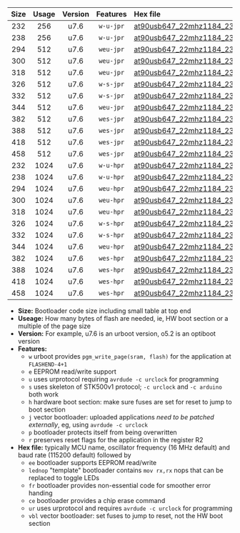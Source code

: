 |Size|Usage|Version|Features|Hex file|
|:-:|:-:|:-:|:-:|:--|
|232|256|u7.6|`w-u-jpr`|[at90usb647_22mhz1184_230400bps_ur_vbl.hex](https://raw.githubusercontent.com/stefanrueger/urboot/main/bootloaders/at90usb647/fcpu_22mhz1184/230400_bps/at90usb647_22mhz1184_230400bps_ur_vbl.hex)|
|238|256|u7.6|`w-u-jpr`|[at90usb647_22mhz1184_230400bps_lednop_ur_vbl.hex](https://raw.githubusercontent.com/stefanrueger/urboot/main/bootloaders/at90usb647/fcpu_22mhz1184/230400_bps/at90usb647_22mhz1184_230400bps_lednop_ur_vbl.hex)|
|294|512|u7.6|`weu-jpr`|[at90usb647_22mhz1184_230400bps_ee_ur_vbl.hex](https://raw.githubusercontent.com/stefanrueger/urboot/main/bootloaders/at90usb647/fcpu_22mhz1184/230400_bps/at90usb647_22mhz1184_230400bps_ee_ur_vbl.hex)|
|300|512|u7.6|`weu-jpr`|[at90usb647_22mhz1184_230400bps_ee_lednop_ur_vbl.hex](https://raw.githubusercontent.com/stefanrueger/urboot/main/bootloaders/at90usb647/fcpu_22mhz1184/230400_bps/at90usb647_22mhz1184_230400bps_ee_lednop_ur_vbl.hex)|
|318|512|u7.6|`weu-jpr`|[at90usb647_22mhz1184_230400bps_ee_lednop_fr_ur_vbl.hex](https://raw.githubusercontent.com/stefanrueger/urboot/main/bootloaders/at90usb647/fcpu_22mhz1184/230400_bps/at90usb647_22mhz1184_230400bps_ee_lednop_fr_ur_vbl.hex)|
|326|512|u7.6|`w-s-jpr`|[at90usb647_22mhz1184_230400bps_vbl.hex](https://raw.githubusercontent.com/stefanrueger/urboot/main/bootloaders/at90usb647/fcpu_22mhz1184/230400_bps/at90usb647_22mhz1184_230400bps_vbl.hex)|
|332|512|u7.6|`w-s-jpr`|[at90usb647_22mhz1184_230400bps_lednop_vbl.hex](https://raw.githubusercontent.com/stefanrueger/urboot/main/bootloaders/at90usb647/fcpu_22mhz1184/230400_bps/at90usb647_22mhz1184_230400bps_lednop_vbl.hex)|
|344|512|u7.6|`weu-jpr`|[at90usb647_22mhz1184_230400bps_ee_lednop_fr_ce_ur_vbl.hex](https://raw.githubusercontent.com/stefanrueger/urboot/main/bootloaders/at90usb647/fcpu_22mhz1184/230400_bps/at90usb647_22mhz1184_230400bps_ee_lednop_fr_ce_ur_vbl.hex)|
|382|512|u7.6|`wes-jpr`|[at90usb647_22mhz1184_230400bps_ee_vbl.hex](https://raw.githubusercontent.com/stefanrueger/urboot/main/bootloaders/at90usb647/fcpu_22mhz1184/230400_bps/at90usb647_22mhz1184_230400bps_ee_vbl.hex)|
|388|512|u7.6|`wes-jpr`|[at90usb647_22mhz1184_230400bps_ee_lednop_vbl.hex](https://raw.githubusercontent.com/stefanrueger/urboot/main/bootloaders/at90usb647/fcpu_22mhz1184/230400_bps/at90usb647_22mhz1184_230400bps_ee_lednop_vbl.hex)|
|418|512|u7.6|`wes-jpr`|[at90usb647_22mhz1184_230400bps_ee_lednop_fr_vbl.hex](https://raw.githubusercontent.com/stefanrueger/urboot/main/bootloaders/at90usb647/fcpu_22mhz1184/230400_bps/at90usb647_22mhz1184_230400bps_ee_lednop_fr_vbl.hex)|
|458|512|u7.6|`wes-jpr`|[at90usb647_22mhz1184_230400bps_ee_lednop_fr_ce_vbl.hex](https://raw.githubusercontent.com/stefanrueger/urboot/main/bootloaders/at90usb647/fcpu_22mhz1184/230400_bps/at90usb647_22mhz1184_230400bps_ee_lednop_fr_ce_vbl.hex)|
|232|1024|u7.6|`w-u-hpr`|[at90usb647_22mhz1184_230400bps_ur.hex](https://raw.githubusercontent.com/stefanrueger/urboot/main/bootloaders/at90usb647/fcpu_22mhz1184/230400_bps/at90usb647_22mhz1184_230400bps_ur.hex)|
|238|1024|u7.6|`w-u-hpr`|[at90usb647_22mhz1184_230400bps_lednop_ur.hex](https://raw.githubusercontent.com/stefanrueger/urboot/main/bootloaders/at90usb647/fcpu_22mhz1184/230400_bps/at90usb647_22mhz1184_230400bps_lednop_ur.hex)|
|294|1024|u7.6|`weu-hpr`|[at90usb647_22mhz1184_230400bps_ee_ur.hex](https://raw.githubusercontent.com/stefanrueger/urboot/main/bootloaders/at90usb647/fcpu_22mhz1184/230400_bps/at90usb647_22mhz1184_230400bps_ee_ur.hex)|
|300|1024|u7.6|`weu-hpr`|[at90usb647_22mhz1184_230400bps_ee_lednop_ur.hex](https://raw.githubusercontent.com/stefanrueger/urboot/main/bootloaders/at90usb647/fcpu_22mhz1184/230400_bps/at90usb647_22mhz1184_230400bps_ee_lednop_ur.hex)|
|318|1024|u7.6|`weu-hpr`|[at90usb647_22mhz1184_230400bps_ee_lednop_fr_ur.hex](https://raw.githubusercontent.com/stefanrueger/urboot/main/bootloaders/at90usb647/fcpu_22mhz1184/230400_bps/at90usb647_22mhz1184_230400bps_ee_lednop_fr_ur.hex)|
|326|1024|u7.6|`w-s-hpr`|[at90usb647_22mhz1184_230400bps.hex](https://raw.githubusercontent.com/stefanrueger/urboot/main/bootloaders/at90usb647/fcpu_22mhz1184/230400_bps/at90usb647_22mhz1184_230400bps.hex)|
|332|1024|u7.6|`w-s-hpr`|[at90usb647_22mhz1184_230400bps_lednop.hex](https://raw.githubusercontent.com/stefanrueger/urboot/main/bootloaders/at90usb647/fcpu_22mhz1184/230400_bps/at90usb647_22mhz1184_230400bps_lednop.hex)|
|344|1024|u7.6|`weu-hpr`|[at90usb647_22mhz1184_230400bps_ee_lednop_fr_ce_ur.hex](https://raw.githubusercontent.com/stefanrueger/urboot/main/bootloaders/at90usb647/fcpu_22mhz1184/230400_bps/at90usb647_22mhz1184_230400bps_ee_lednop_fr_ce_ur.hex)|
|382|1024|u7.6|`wes-hpr`|[at90usb647_22mhz1184_230400bps_ee.hex](https://raw.githubusercontent.com/stefanrueger/urboot/main/bootloaders/at90usb647/fcpu_22mhz1184/230400_bps/at90usb647_22mhz1184_230400bps_ee.hex)|
|388|1024|u7.6|`wes-hpr`|[at90usb647_22mhz1184_230400bps_ee_lednop.hex](https://raw.githubusercontent.com/stefanrueger/urboot/main/bootloaders/at90usb647/fcpu_22mhz1184/230400_bps/at90usb647_22mhz1184_230400bps_ee_lednop.hex)|
|418|1024|u7.6|`wes-hpr`|[at90usb647_22mhz1184_230400bps_ee_lednop_fr.hex](https://raw.githubusercontent.com/stefanrueger/urboot/main/bootloaders/at90usb647/fcpu_22mhz1184/230400_bps/at90usb647_22mhz1184_230400bps_ee_lednop_fr.hex)|
|458|1024|u7.6|`wes-hpr`|[at90usb647_22mhz1184_230400bps_ee_lednop_fr_ce.hex](https://raw.githubusercontent.com/stefanrueger/urboot/main/bootloaders/at90usb647/fcpu_22mhz1184/230400_bps/at90usb647_22mhz1184_230400bps_ee_lednop_fr_ce.hex)|

- **Size:** Bootloader code size including small table at top end
- **Useage:** How many bytes of flash are needed, ie, HW boot section or a multiple of the page size
- **Version:** For example, u7.6 is an urboot version, o5.2 is an optiboot version
- **Features:**
  + `w` urboot provides `pgm_write_page(sram, flash)` for the application at `FLASHEND-4+1`
  + `e` EEPROM read/write support
  + `u` uses urprotocol requiring `avrdude -c urclock` for programming
  + `s` uses skeleton of STK500v1 protocol; `-c urclock` and `-c arduino` both work
  + `h` hardware boot section: make sure fuses are set for reset to jump to boot section
  + `j` vector bootloader: uploaded applications *need to be patched externally*, eg, using `avrdude -c urclock`
  + `p` bootloader protects itself from being overwritten
  + `r` preserves reset flags for the application in the register R2
- **Hex file:** typically MCU name, oscillator frequency (16 MHz default) and baud rate (115200 default) followed by
  + `ee` bootloader supports EEPROM read/write
  + `lednop` "template" bootloader contains `mov rx,rx` nops that can be replaced to toggle LEDs
  + `fr` bootloader provides non-essential code for smoother error handing
  + `ce` bootloader provides a chip erase command
  + `ur` uses urprotocol and requires `avrdude -c urclock` for programming
  + `vbl` vector bootloader: set fuses to jump to reset, not the HW boot section

